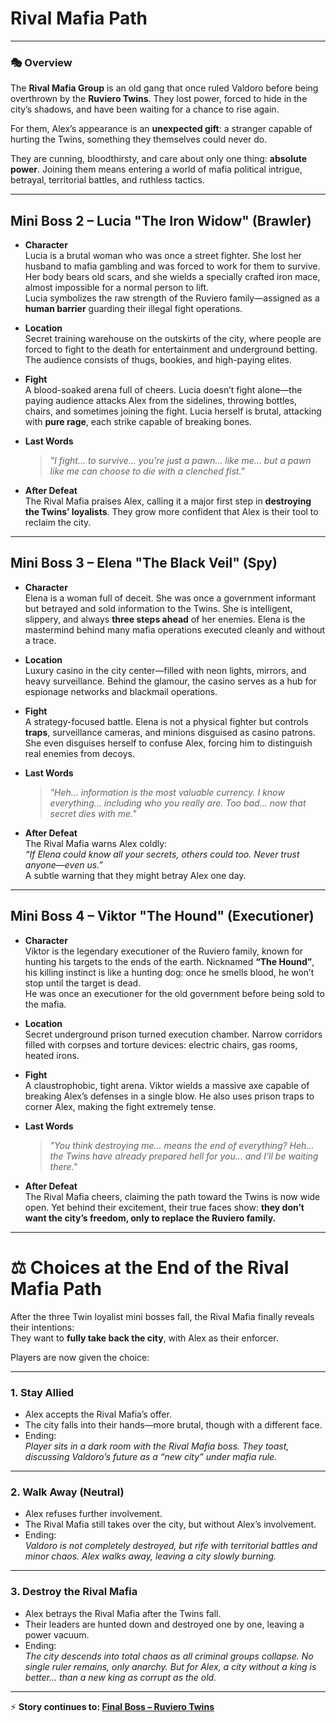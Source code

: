 # **Rival Mafia Path**

---

### 🎭 Overview

The **Rival Mafia Group** is an old gang that once ruled Valdoro before being overthrown by the **Ruviero Twins**. They lost power, forced to hide in the city’s shadows, and have been waiting for a chance to rise again.

For them, Alex’s appearance is an **unexpected gift**: a stranger capable of hurting the Twins, something they themselves could never do.

They are cunning, bloodthirsty, and care about only one thing: **absolute power**. Joining them means entering a world of mafia political intrigue, betrayal, territorial battles, and ruthless tactics.

---

## Mini Boss 2 – **Lucia "The Iron Widow"** (Brawler)

- **Character**  
  Lucia is a brutal woman who was once a street fighter. She lost her husband to mafia gambling and was forced to work for them to survive. Her body bears old scars, and she wields a specially crafted iron mace, almost impossible for a normal person to lift.  
  Lucia symbolizes the raw strength of the Ruviero family—assigned as a **human barrier** guarding their illegal fight operations.

- **Location**  
  Secret training warehouse on the outskirts of the city, where people are forced to fight to the death for entertainment and underground betting. The audience consists of thugs, bookies, and high-paying elites.

- **Fight**  
  A blood-soaked arena full of cheers. Lucia doesn’t fight alone—the paying audience attacks Alex from the sidelines, throwing bottles, chairs, and sometimes joining the fight. Lucia herself is brutal, attacking with **pure rage**, each strike capable of breaking bones.

- **Last Words**

  > _"I fight… to survive… you’re just a pawn… like me… but a pawn like me can choose to die with a clenched fist."_

- **After Defeat**  
  The Rival Mafia praises Alex, calling it a major first step in **destroying the Twins’ loyalists**. They grow more confident that Alex is their tool to reclaim the city.

---

## Mini Boss 3 – **Elena "The Black Veil"** (Spy)

- **Character**  
  Elena is a woman full of deceit. She was once a government informant but betrayed and sold information to the Twins. She is intelligent, slippery, and always **three steps ahead** of her enemies. Elena is the mastermind behind many mafia operations executed cleanly and without a trace.

- **Location**  
  Luxury casino in the city center—filled with neon lights, mirrors, and heavy surveillance. Behind the glamour, the casino serves as a hub for espionage networks and blackmail operations.

- **Fight**  
  A strategy-focused battle. Elena is not a physical fighter but controls **traps**, surveillance cameras, and minions disguised as casino patrons. She even disguises herself to confuse Alex, forcing him to distinguish real enemies from decoys.

- **Last Words**

  > _"Heh… information is the most valuable currency. I know everything… including who you really are. Too bad… now that secret dies with me."_

- **After Defeat**  
  The Rival Mafia warns Alex coldly:  
  _“If Elena could know all your secrets, others could too. Never trust anyone—even us.”_  
  A subtle warning that they might betray Alex one day.

---

## Mini Boss 4 – **Viktor "The Hound"** (Executioner)

- **Character**  
  Viktor is the legendary executioner of the Ruviero family, known for hunting his targets to the ends of the earth. Nicknamed **“The Hound”**, his killing instinct is like a hunting dog: once he smells blood, he won’t stop until the target is dead.  
  He was once an executioner for the old government before being sold to the mafia.

- **Location**  
  Secret underground prison turned execution chamber. Narrow corridors filled with corpses and torture devices: electric chairs, gas rooms, heated irons.

- **Fight**  
  A claustrophobic, tight arena. Viktor wields a massive axe capable of breaking Alex’s defenses in a single blow. He also uses prison traps to corner Alex, making the fight extremely tense.

- **Last Words**

  > _"You think destroying me… means the end of everything? Heh… the Twins have already prepared hell for you… and I’ll be waiting there."_

- **After Defeat**  
  The Rival Mafia cheers, claiming the path toward the Twins is now wide open. Yet behind their excitement, their true faces show: **they don’t want the city’s freedom, only to replace the Ruviero family.**

---

# ⚖️ **Choices at the End of the Rival Mafia Path**

After the three Twin loyalist mini bosses fall, the Rival Mafia finally reveals their intentions:  
They want to **fully take back the city**, with Alex as their enforcer.

Players are now given the choice:

---

### 1. **Stay Allied**

- Alex accepts the Rival Mafia’s offer.
- The city falls into their hands—more brutal, though with a different face.
- Ending:  
  _Player sits in a dark room with the Rival Mafia boss. They toast, discussing Valdoro’s future as a “new city” under mafia rule._

---

### 2. **Walk Away (Neutral)**

- Alex refuses further involvement.
- The Rival Mafia still takes over the city, but without Alex’s involvement.
- Ending:  
  _Valdoro is not completely destroyed, but rife with territorial battles and minor chaos. Alex walks away, leaving a city slowly burning._

---

### 3. **Destroy the Rival Mafia**

- Alex betrays the Rival Mafia after the Twins fall.
- Their leaders are hunted down and destroyed one by one, leaving a power vacuum.
- Ending:  
  _The city descends into total chaos as all criminal groups collapse. No single ruler remains, only anarchy. But for Alex, a city without a king is better… than a new king as corrupt as the old._

---

⚡ **Story continues to: [Final Boss – Ruviero Twins](/final)**
